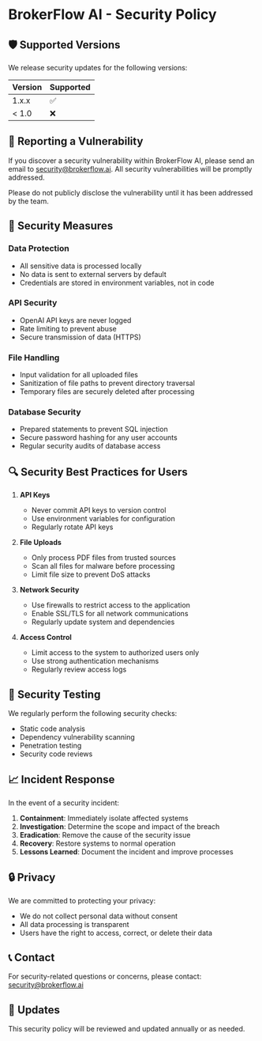 # BrokerFlow AI - Security Policy

## 🛡️ Supported Versions

We release security updates for the following versions:

| Version | Supported          |
| ------- | ------------------ |
| 1.x.x   | ✅                 |
| < 1.0   | ❌                 |

## 📢 Reporting a Vulnerability

If you discover a security vulnerability within BrokerFlow AI, please send an email to security@brokerflow.ai. All security vulnerabilities will be promptly addressed.

Please do not publicly disclose the vulnerability until it has been addressed by the team.

## 🔐 Security Measures

### Data Protection
- All sensitive data is processed locally
- No data is sent to external servers by default
- Credentials are stored in environment variables, not in code

### API Security
- OpenAI API keys are never logged
- Rate limiting to prevent abuse
- Secure transmission of data (HTTPS)

### File Handling
- Input validation for all uploaded files
- Sanitization of file paths to prevent directory traversal
- Temporary files are securely deleted after processing

### Database Security
- Prepared statements to prevent SQL injection
- Secure password hashing for any user accounts
- Regular security audits of database access

## 🔍 Security Best Practices for Users

1. **API Keys**
   - Never commit API keys to version control
   - Use environment variables for configuration
   - Regularly rotate API keys

2. **File Uploads**
   - Only process PDF files from trusted sources
   - Scan all files for malware before processing
   - Limit file size to prevent DoS attacks

3. **Network Security**
   - Use firewalls to restrict access to the application
   - Enable SSL/TLS for all network communications
   - Regularly update system and dependencies

4. **Access Control**
   - Limit access to the system to authorized users only
   - Use strong authentication mechanisms
   - Regularly review access logs

## 🧪 Security Testing

We regularly perform the following security checks:

- Static code analysis
- Dependency vulnerability scanning
- Penetration testing
- Security code reviews

## 📈 Incident Response

In the event of a security incident:

1. **Containment**: Immediately isolate affected systems
2. **Investigation**: Determine the scope and impact of the breach
3. **Eradication**: Remove the cause of the security issue
4. **Recovery**: Restore systems to normal operation
5. **Lessons Learned**: Document the incident and improve processes

## 🔒 Privacy

We are committed to protecting your privacy:

- We do not collect personal data without consent
- All data processing is transparent
- Users have the right to access, correct, or delete their data

## 📞 Contact

For security-related questions or concerns, please contact:
security@brokerflow.ai

## 🔄 Updates

This security policy will be reviewed and updated annually or as needed.